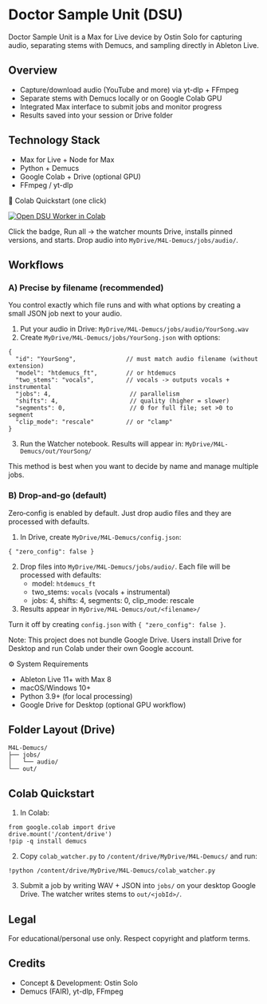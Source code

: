 # Doctor Sample Unit (DSU)

Doctor Sample Unit is a Max for Live device by Ostin Solo for capturing audio, separating stems with Demucs, and sampling directly in Ableton Live.

## Overview
- Capture/download audio (YouTube and more) via yt-dlp + FFmpeg
- Separate stems with Demucs locally or on Google Colab GPU
- Integrated Max interface to submit jobs and monitor progress
- Results saved into your session or Drive folder

## Technology Stack
- Max for Live + Node for Max
- Python + Demucs
- Google Colab + Drive (optional GPU)
- FFmpeg / yt-dlp

📘 Colab Quickstart (one click)

[![Open DSU Worker in Colab](https://colab.research.google.com/assets/colab-badge.svg)](https://colab.research.google.com/github/VSTOPIA/Doctor-Sample-Unit-DSU/blob/main/notebooks/M4L_Demucs_Worker.ipynb)

Click the badge, Run all → the watcher mounts Drive, installs pinned versions, and starts. Drop audio into `MyDrive/M4L-Demucs/jobs/audio/`.

## Workflows

### A) Precise by filename (recommended)
You control exactly which file runs and with what options by creating a small JSON job next to your audio.

1. Put your audio in Drive: `MyDrive/M4L-Demucs/jobs/audio/YourSong.wav`
2. Create `MyDrive/M4L-Demucs/jobs/YourSong.json` with options:
```
{
  "id": "YourSong",              // must match audio filename (without extension)
  "model": "htdemucs_ft",        // or htdemucs
  "two_stems": "vocals",         // vocals -> outputs vocals + instrumental
  "jobs": 4,                      // parallelism
  "shifts": 4,                    // quality (higher = slower)
  "segments": 0,                  // 0 for full file; set >0 to segment
  "clip_mode": "rescale"         // or "clamp"
}
```
3. Run the Watcher notebook. Results will appear in: `MyDrive/M4L-Demucs/out/YourSong/`

This method is best when you want to decide by name and manage multiple jobs.

### B) Drop‑and‑go (default)
Zero‑config is enabled by default. Just drop audio files and they are processed with defaults.

1. In Drive, create `MyDrive/M4L-Demucs/config.json`:
```
{ "zero_config": false }
```
2. Drop files into `MyDrive/M4L-Demucs/jobs/audio/`. Each file will be processed with defaults:
   - model: `htdemucs_ft`
   - two_stems: `vocals` (vocals + instrumental)
   - jobs: 4, shifts: 4, segments: 0, clip_mode: rescale
3. Results appear in `MyDrive/M4L-Demucs/out/<filename>/`

Turn it off by creating `config.json` with `{ "zero_config": false }`.

Note: This project does not bundle Google Drive. Users install Drive for Desktop and run Colab under their own Google account.

⚙️ System Requirements
- Ableton Live 11+ with Max 8
- macOS/Windows 10+
- Python 3.9+ (for local processing)
- Google Drive for Desktop (optional GPU workflow)

## Folder Layout (Drive)
```
M4L-Demucs/
├── jobs/
│   └── audio/
└── out/
```

## Colab Quickstart
1. In Colab:
```
from google.colab import drive
drive.mount('/content/drive')
!pip -q install demucs
```
2. Copy `colab_watcher.py` to `/content/drive/MyDrive/M4L-Demucs/` and run:
```
!python /content/drive/MyDrive/M4L-Demucs/colab_watcher.py
```
3. Submit a job by writing WAV + JSON into `jobs/` on your desktop Google Drive. The watcher writes stems to `out/<jobId>/`.

## Legal
For educational/personal use only. Respect copyright and platform terms.

## Credits
- Concept & Development: Ostin Solo
- Demucs (FAIR), yt-dlp, FFmpeg
